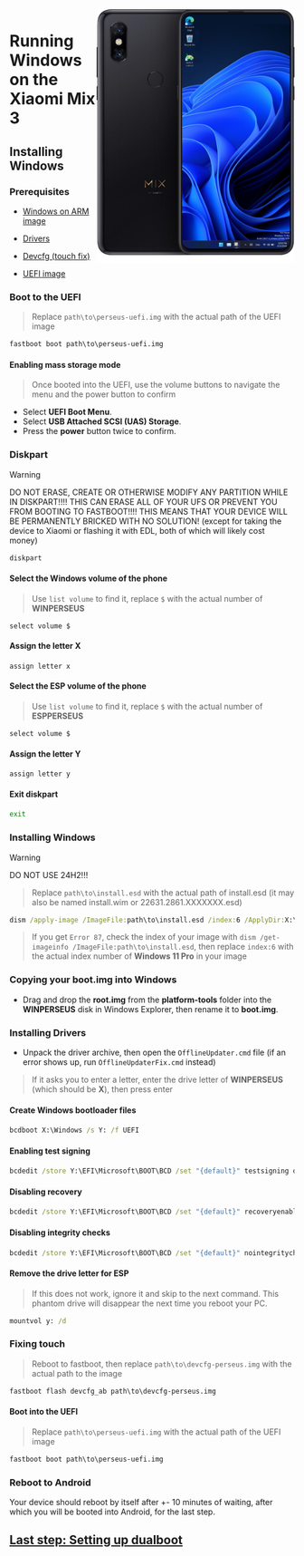 <img align="right" src="https://github.com/n00b69/woa-perseus/blob/main/perseus.png" width="350" alt="Windows 11 running on perseus">

# Running Windows on the Xiaomi Mix 3

## Installing Windows

### Prerequisites
- [Windows on ARM image](https://worproject.com/esd)
  
- [Drivers](https://github.com/n00b69/woa-perseus/releases/tag/Drivers)

- [Devcfg (touch fix)](https://github.com/n00b69/woa-perseus/releases/download/Files/devcfg-perseus.img)
  
- [UEFI image](https://github.com/n00b69/woa-perseus/releases/tag/UEFI)

### Boot to the UEFI
> Replace `path\to\perseus-uefi.img` with the actual path of the UEFI image
```cmd
fastboot boot path\to\perseus-uefi.img
```

#### Enabling mass storage mode
> Once booted into the UEFI, use the volume buttons to navigate the menu and the power button to confirm
- Select **UEFI Boot Menu**.
- Select **USB Attached SCSI (UAS) Storage**.
- Press the **power** button twice to confirm.

### Diskpart
> [!WARNING]
> DO NOT ERASE, CREATE OR OTHERWISE MODIFY ANY PARTITION WHILE IN DISKPART!!!! THIS CAN ERASE ALL OF YOUR UFS OR PREVENT YOU FROM BOOTING TO FASTBOOT!!!! THIS MEANS THAT YOUR DEVICE WILL BE PERMANENTLY BRICKED WITH NO SOLUTION! (except for taking the device to Xiaomi or flashing it with EDL, both of which will likely cost money)
```cmd
diskpart
```

#### Select the Windows volume of the phone
> Use `list volume` to find it, replace `$` with the actual number of **WINPERSEUS**
```diskpart
select volume $
``` 

#### Assign the letter X
```diskpart
assign letter x
``` 

#### Select the ESP volume of the phone
> Use `list volume` to find it, replace `$` with the actual number of **ESPPERSEUS**
```diskpart
select volume $
``` 

#### Assign the letter Y
```diskpart
assign letter y
```

#### Exit diskpart
```cmd
exit
```

### Installing Windows
> [!Warning]
> DO NOT USE 24H2!!!

> Replace `path\to\install.esd` with the actual path of install.esd (it may also be named install.wim or 22631.2861.XXXXXXX.esd)

```cmd
dism /apply-image /ImageFile:path\to\install.esd /index:6 /ApplyDir:X:\
```

> If you get `Error 87`, check the index of your image with `dism /get-imageinfo /ImageFile:path\to\install.esd`, then replace `index:6` with the actual index number of **Windows 11 Pro** in your image

### Copying your boot.img into Windows
- Drag and drop the **root.img** from the **platform-tools** folder into the **WINPERSEUS** disk in Windows Explorer, then rename it to **boot.img**.

### Installing Drivers
- Unpack the driver archive, then open the `OfflineUpdater.cmd` file (if an error shows up, run `OfflineUpdaterFix.cmd` instead)

> If it asks you to enter a letter, enter the drive letter of **WINPERSEUS** (which should be **X**), then press enter
  
#### Create Windows bootloader files
```cmd
bcdboot X:\Windows /s Y: /f UEFI
```

#### Enabling test signing
```cmd
bcdedit /store Y:\EFI\Microsoft\BOOT\BCD /set "{default}" testsigning on
```

#### Disabling recovery
```cmd
bcdedit /store Y:\EFI\Microsoft\BOOT\BCD /set "{default}" recoveryenabled no
```

#### Disabling integrity checks
```cmd
bcdedit /store Y:\EFI\Microsoft\BOOT\BCD /set "{default}" nointegritychecks on
```

#### Remove the drive letter for ESP
> If this does not work, ignore it and skip to the next command. This phantom drive will disappear the next time you reboot your PC.
```cmd
mountvol y: /d
```

### Fixing touch
> Reboot to fastboot, then replace `path\to\devcfg-perseus.img` with the actual path to the image
```cmd
fastboot flash devcfg_ab path\to\devcfg-perseus.img
```

#### Boot into the UEFI
> Replace `path\to\perseus-uefi.img` with the actual path of the UEFI image
```cmd
fastboot boot path\to\perseus-uefi.img
```

### Reboot to Android
Your device should reboot by itself after +- 10 minutes of waiting, after which you will be booted into Android, for the last step.

## [Last step: Setting up dualboot](/guide/4-dualboot.md)

















